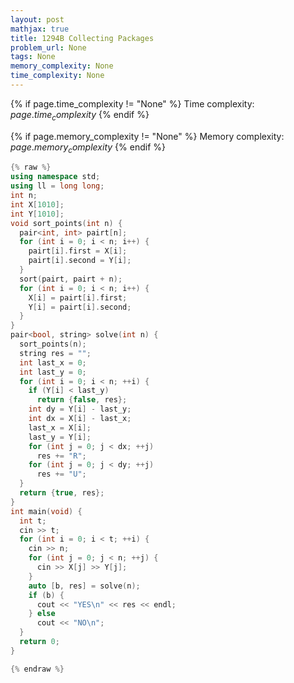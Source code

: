 ```yaml
---
layout: post
mathjax: true
title: 1294B Collecting Packages
problem_url: None
tags: None
memory_complexity: None
time_complexity: None
---
```




{% if page.time_complexity != "None" %}
Time complexity: ${{ page.time_complexity }}$
{% endif %}

{% if page.memory_complexity != "None" %}
Memory complexity: ${{ page.memory_complexity }}$
{% endif %}

```cpp
{% raw %}
using namespace std;
using ll = long long;
int n;
int X[1010];
int Y[1010];
void sort_points(int n) {
  pair<int, int> pairt[n];
  for (int i = 0; i < n; i++) {
    pairt[i].first = X[i];
    pairt[i].second = Y[i];
  }
  sort(pairt, pairt + n);
  for (int i = 0; i < n; i++) {
    X[i] = pairt[i].first;
    Y[i] = pairt[i].second;
  }
}
pair<bool, string> solve(int n) {
  sort_points(n);
  string res = "";
  int last_x = 0;
  int last_y = 0;
  for (int i = 0; i < n; ++i) {
    if (Y[i] < last_y)
      return {false, res};
    int dy = Y[i] - last_y;
    int dx = X[i] - last_x;
    last_x = X[i];
    last_y = Y[i];
    for (int j = 0; j < dx; ++j)
      res += "R";
    for (int j = 0; j < dy; ++j)
      res += "U";
  }
  return {true, res};
}
int main(void) {
  int t;
  cin >> t;
  for (int i = 0; i < t; ++i) {
    cin >> n;
    for (int j = 0; j < n; ++j) {
      cin >> X[j] >> Y[j];
    }
    auto [b, res] = solve(n);
    if (b) {
      cout << "YES\n" << res << endl;
    } else
      cout << "NO\n";
  }
  return 0;
}

{% endraw %}
```